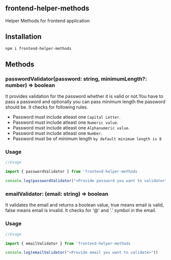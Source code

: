 ## frontend-helper-methods

Helper Methods for frontend application

## Installation

```bash
npm i frontend-helper-methods
```

## Methods

### passwordValidator(password: string, minimumLength?: number) => boolean

It provides validation for the password whether it is valid or not.You have to pass a password and optionally you can pass minimum length the password should be. It checks for following rules.

- Password must include atleast one `Capital Letter`.
- Password must include atleast one `Numeric value`.
- Password must include atleast one `Alphanumeric value`.
- Password must include atleast one `Number`.
- Password must be of minimum length `by default minimum length is 8`

### Usage

```javascript
//Usage

import { passwordValidator } from 'frontend-helper-methods

console.log(passwordValidator("<Provide password you want to validate>"))
```

### emailValidator: (email: string) => boolean

It validates the email and returns a boolean value, true means
email is valid, false means email is invalid. It checks for
'@' and '.' symbol in the email.

### Usage

```javascript
//Usage

import { emailValidator } from 'frontend-helper-methods

console.log(emailValidator("<Provide email you want to validate>"))
```
